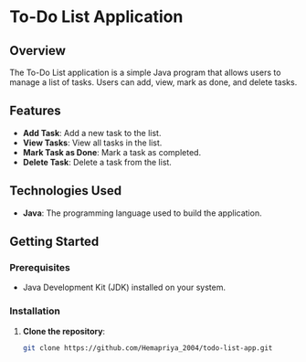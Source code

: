 # To-Do List Application

## Overview
The To-Do List application is a simple Java program that allows users to manage a list of tasks. Users can add, view, mark as done, and delete tasks.

## Features
- **Add Task**: Add a new task to the list.
- **View Tasks**: View all tasks in the list.
- **Mark Task as Done**: Mark a task as completed.
- **Delete Task**: Delete a task from the list.

## Technologies Used
- **Java**: The programming language used to build the application.

## Getting Started
### Prerequisites
- Java Development Kit (JDK) installed on your system.

### Installation
1. **Clone the repository**:
   ```sh
   git clone https://github.com/Hemapriya_2004/todo-list-app.git
